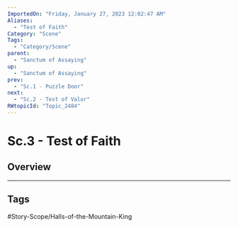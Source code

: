 ```yaml
---
ImportedOn: "Friday, January 27, 2023 12:02:47 AM"
Aliases:
  - "Test of Faith"
Category: "Scene"
Tags:
  - "Category/Scene"
parent:
  - "Sanctum of Assaying"
up:
  - "Sanctum of Assaying"
prev:
  - "Sc.1 - Puzzle Door"
next:
  - "Sc.2 - Test of Valor"
RWtopicId: "Topic_2484"
---
```

# Sc.3 - Test of Faith
## Overview

---
## Tags
#Story-Scope/Halls-of-the-Mountain-King

